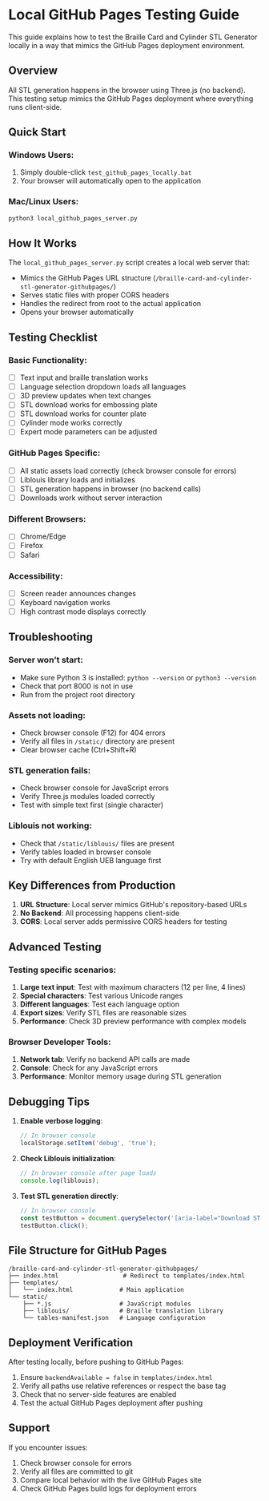 # Local GitHub Pages Testing Guide

This guide explains how to test the Braille Card and Cylinder STL Generator locally in a way that mimics the GitHub Pages deployment environment.

## Overview

All STL generation happens in the browser using Three.js (no backend).
This testing setup mimics the GitHub Pages deployment where everything runs client-side.

## Quick Start

### Windows Users:
1. Simply double-click `test_github_pages_locally.bat`
2. Your browser will automatically open to the application

### Mac/Linux Users:
```bash
python3 local_github_pages_server.py
```

## How It Works

The `local_github_pages_server.py` script creates a local web server that:
- Mimics the GitHub Pages URL structure (`/braille-card-and-cylinder-stl-generator-githubpages/`)
- Serves static files with proper CORS headers
- Handles the redirect from root to the actual application
- Opens your browser automatically

## Testing Checklist

### Basic Functionality:
- [ ] Text input and braille translation works
- [ ] Language selection dropdown loads all languages
- [ ] 3D preview updates when text changes
- [ ] STL download works for embossing plate
- [ ] STL download works for counter plate
- [ ] Cylinder mode works correctly
- [ ] Expert mode parameters can be adjusted

### GitHub Pages Specific:
- [ ] All static assets load correctly (check browser console for errors)
- [ ] Liblouis library loads and initializes
- [ ] STL generation happens in browser (no backend calls)
- [ ] Downloads work without server interaction

### Different Browsers:
- [ ] Chrome/Edge
- [ ] Firefox
- [ ] Safari

### Accessibility:
- [ ] Screen reader announces changes
- [ ] Keyboard navigation works
- [ ] High contrast mode displays correctly

## Troubleshooting

### Server won't start:
- Make sure Python 3 is installed: `python --version` or `python3 --version`
- Check that port 8000 is not in use
- Run from the project root directory

### Assets not loading:
- Check browser console (F12) for 404 errors
- Verify all files in `/static/` directory are present
- Clear browser cache (Ctrl+Shift+R)

### STL generation fails:
- Check browser console for JavaScript errors
- Verify Three.js modules loaded correctly
- Test with simple text first (single character)

### Liblouis not working:
- Check that `/static/liblouis/` files are present
- Verify tables loaded in browser console
- Try with default English UEB language first

## Key Differences from Production

1. **URL Structure**: Local server mimics GitHub's repository-based URLs
2. **No Backend**: All processing happens client-side
3. **CORS**: Local server adds permissive CORS headers for testing

## Advanced Testing

### Testing specific scenarios:

1. **Large text input**: Test with maximum characters (12 per line, 4 lines)
2. **Special characters**: Test various Unicode ranges
3. **Different languages**: Test each language option
4. **Export sizes**: Verify STL files are reasonable sizes
5. **Performance**: Check 3D preview performance with complex models

### Browser Developer Tools:

1. **Network tab**: Verify no backend API calls are made
2. **Console**: Check for any JavaScript errors
3. **Performance**: Monitor memory usage during STL generation

## Debugging Tips

1. **Enable verbose logging**: 
   ```javascript
   // In browser console
   localStorage.setItem('debug', 'true');
   ```

2. **Check Liblouis initialization**:
   ```javascript
   // In browser console after page loads
   console.log(liblouis);
   ```

3. **Test STL generation directly**:
   ```javascript
   // In browser console
   const testButton = document.querySelector('[aria-label="Download STL"]');
   testButton.click();
   ```

## File Structure for GitHub Pages

```
/braille-card-and-cylinder-stl-generator-githubpages/
├── index.html                  # Redirect to templates/index.html
├── templates/
│   └── index.html             # Main application
└── static/
    ├── *.js                   # JavaScript modules
    ├── liblouis/              # Braille translation library
    └── tables-manifest.json   # Language configuration
```

## Deployment Verification

After testing locally, before pushing to GitHub Pages:

1. Ensure `backendAvailable = false` in `templates/index.html`
2. Verify all paths use relative references or respect the base tag
3. Check that no server-side features are enabled
4. Test the actual GitHub Pages deployment after pushing

## Support

If you encounter issues:
1. Check browser console for errors
2. Verify all files are committed to git
3. Compare local behavior with the live GitHub Pages site
4. Check GitHub Pages build logs for deployment errors
